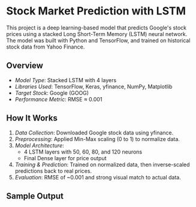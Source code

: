 # Stock Market Prediction with LSTM

This project is a deep learning-based model that predicts Google's stock prices using a stacked Long Short-Term Memory (LSTM) neural network. The model was built with Python and TensorFlow, and trained on historical stock data from Yahoo Finance.

## Overview

- *Model Type*: Stacked LSTM with 4 layers
- *Libraries Used*: TensorFlow, Keras, yfinance, NumPy, Matplotlib
- *Target Stock*: Google (GOOG)
- *Performance Metric*: RMSE ≈ 0.001

## How It Works

1. *Data Collection*: Downloaded Google stock data using yfinance.
2. *Preprocessing*: Applied Min-Max scaling (0 to 1) to normalize data.
3. *Model Architecture*:
   - 4 LSTM layers with 50, 60, 80, and 120 neurons
   - Final Dense layer for price output
4. *Training & Prediction*: Trained on normalized data, then inverse-scaled predictions back to real prices.
5. *Evaluation*: RMSE of ~0.001 and strong visual match to actual data.

## Sample Output
